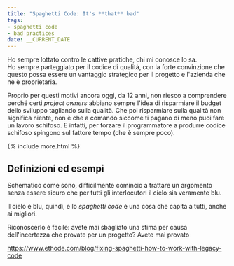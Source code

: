 ```yaml
---
title: "Spaghetti Code: It's **that** bad"
tags:
- spaghetti code
- bad practices
date: __CURRENT_DATE
---
```


Ho sempre lottato contro le cattive pratiche, chi mi conosce lo sa.  
Ho sempre parteggiato per il codice di qualità, con la forte convinzione che questo possa essere un vantaggio strategico per il progetto e l'azienda che ne è proprietaria.

Proprio per questi motivi ancora oggi, da 12 anni, non riesco a comprendere perché certi *project owners* abbiano sempre l'idea di risparmiare il budget dello sviluppo tagliando sulla qualità. Che poi risparmiare sulla qualità non significa niente, non è che a comando siccome ti pagano di meno puoi fare un lavoro schifoso. E infatti, per forzare il programmatore a produrre codice schifoso spingono sul fattore tempo (che è sempre poco).

{% include more.html %}

## Definizioni ed esempi

Schematico come sono, difficilmente comincio a trattare un argomento senza essere sicuro che per tutti gli interlocutori il cielo sia veramente blu.

Il cielo è blu, quindi, e lo _spaghetti code_ è una cosa che capita a tutti, anche ai migliori.

Riconoscerlo è facile: avete mai sbagliato una stima per causa dell'incertezza che provate per un progetto? Avete mai provato

https://www.ethode.com/blog/fixing-spaghetti-how-to-work-with-legacy-code